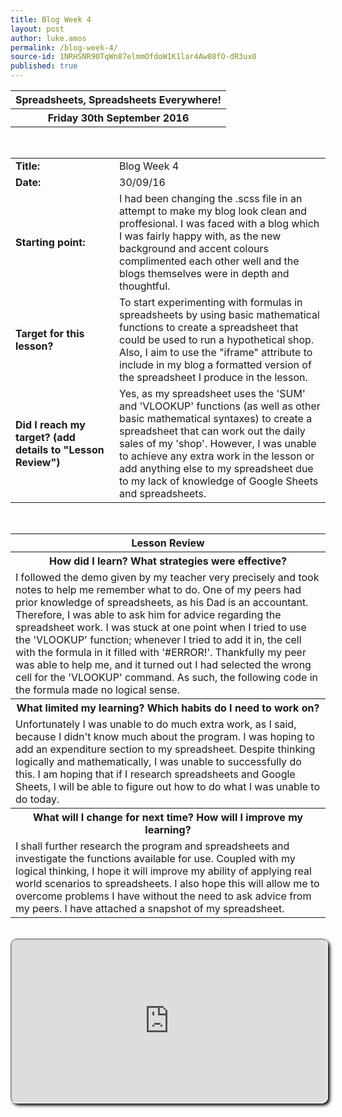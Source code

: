 ```yaml
---
title: Blog Week 4
layout: post
author: luke.amos
permalink: /blog-week-4/
source-id: 1NRHSNR90TqWn87elmmOfdoW1K1lar4Aw08fO-dR3ux0
published: true
---
```

<table class="title1">
<tr>
<th><strong>Spreadsheets, Spreadsheets Everywhere!</strong></th>
</tr>
<tr>
<th><strong>Friday 30th September 2016</strong></th>
</tr>
</table>
<br />

<table>
  <tr>
  <td style="width: 150px;"><strong>Title:</strong></td>
    <td>Blog Week 4</td>
  </tr>
  <tr>
  <td style="width: 150px;"><strong>Date:</strong></td>
    <td>30/09/16</td>
  </tr>
  <tr>
  <td style="width: 150px;"><strong>Starting point:</strong></td>
    <td>I had been changing the .scss file in an attempt to make my blog look clean and proffesional. I was faced with a blog which I was fairly happy with, as the new background and accent colours complimented each other well and the blogs themselves were in depth and thoughtful.</td>
  </tr>
  <tr>
  <td style="width: 150px;"><strong>Target for this lesson?</strong></td>
    <td>To start experimenting with formulas in spreadsheets by using basic mathematical functions to create a spreadsheet that could be used to run a hypothetical shop. Also, I aim to use the "iframe" attribute to include in my blog a formatted version of the spreadsheet I produce in the lesson.</td>
  </tr>
  <tr>
    <td style="width: 150px;"><strong>Did I reach my target? 
    (add details to "Lesson Review")</strong></td>
    <td>Yes, as my spreadsheet uses the 'SUM' and 'VLOOKUP' functions (as well as other basic mathematical syntaxes) to create a spreadsheet that can work out the daily sales of my 'shop'. However, I was unable to achieve any extra work in the lesson or add anything else to my spreadsheet due to my lack of knowledge of Google Sheets and spreadsheets. </td>
  </tr>
</table>
<br />

<table>
  <tr>
  <th><strong>Lesson Review</strong></th>
  </tr>
  <tr>
  <th><strong>How did I learn? What strategies were effective?</strong> </th>
  </tr>
  <tr>
    <td>I followed the demo given by my teacher very precisely and took notes to help me remember what to do. One of my peers had prior knowledge of spreadsheets, as his Dad is an accountant. Therefore, I was able to ask him for advice regarding the spreadsheet work. I was stuck at one point when I tried to use the 'VLOOKUP' function; whenever I tried to add it in, the cell with the formula in it filled with '#ERROR!'. Thankfully my peer was able to help me, and it turned out I had selected the wrong cell for the 'VLOOKUP' command. As such, the following code in the formula made no logical sense.</td>
  </tr>
  <tr>
  <th><strong>What limited my learning? Which habits do I need to work on?</strong></th>
  </tr>
  <tr>
    <td>Unfortunately I was unable to do much extra work, as I said, because I didn't know much about the program. I was hoping to add an expenditure section to my spreadsheet. Despite thinking logically and mathematically, I was unable to successfully do this. I am hoping that if I research spreadsheets and Google Sheets, I will be able to figure out how to do what I was unable to do today. </td>
  </tr>
  <tr>
    <th><strong>What will I change for next time? How will I improve my learning?</strong></th>
  </tr>
  <tr>
    <td>I shall further research the program and spreadsheets and investigate the functions available for use. Coupled with my logical thinking, I hope it will improve my ability of applying real world scenarios to spreadsheets. I also hope this will allow me to overcome problems I have without the need to ask advice from my peers. I have attached a snapshot of my spreadsheet. </td>
  </tr>
</table>
<br />
<iframe src="https://docs.google.com/spreadsheets/d/1IZNHGj6hDPPSimQlWjKxmUK0oa-_DjoZ_pXGIRrlxKU/pubhtml? widget=true&amp;headers=false" style="border-radius: 10px; box-shadow: 3px 3px 5px #000; width: 100%; height: 260px;"></iframe>
<br />

